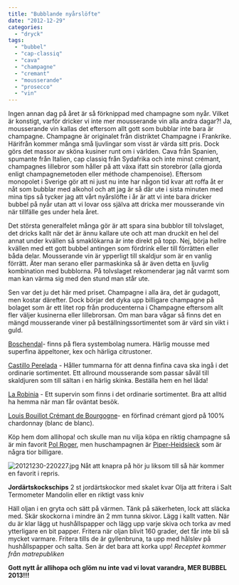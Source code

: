 ```yaml
---
title: "Bubblande nyårslöfte"
date: "2012-12-29"
categories: 
  - "dryck"
tags: 
  - "bubbel"
  - "cap-classiq"
  - "cava"
  - "champagne"
  - "cremant"
  - "mousserande"
  - "prosecco"
  - "vin"
---
```


Ingen annan dag på året är så förknippad med champagne som nyår. Vilket är konstigt, varför dricker vi inte mer mousserande vin alla andra dagar?! Ja, mousserande vin kallas det eftersom allt gott som bubblar inte bara är champagne. Champagne är originalet från distriktet Champagne i Frankrike. Härifrån kommer många små ljuvlingar som visst är värda sitt pris. Dock görs det massor av sköna kusiner runt om i världen. Cava från Spanien, spumante från Italien, cap classiq från Sydafrika och inte minst crémant, champagnes lillebror som håller på att växa ifatt sin storebror (alla gjorda enligt champagnemetoden eller méthode champenoise). Eftersom monopolet i Sverige gör att ni just nu inte har någon tid kvar att roffa åt er nåt som bubblar med alkohol och att jag är så där ute i sista minuten med mina tips så tycker jag att vårt nyårslöfte i år är att vi inte bara dricker bubbel på nyår utan att vi lovar oss själva att dricka mer mousserande vin när tillfälle ges under hela året.

Det största generalfelet många gör är att spara sina bubblor till tolvslaget, det dricks kallt när det är ännu kallare ute och att man druckit en hel del annat under kvällen så smaklökarna är inte direkt på topp. Nej, börja hellre kvällen med ett gott bubbel antingen som fördrink eller till förrätten eller båda delar. Mousserande vin är ypperligt till skaldjur som är en vanlig förrätt. Äter man serano eller parmaskinka så är även detta en ljuvlig kombination med bubblorna. På tolvslaget rekomenderar jag nåt varmt som man kan värma sig med den stund man står ute.

Sen var det ju det här med priset. Champagne i alla ära, det är gudagott, men kostar därefter. Dock börjar det dyka upp billigare champagne på bolaget som är ett litet rop från producenterna i Champagne eftersom allt fler väljer kusinerna eller lillebrorsan. Om man bara vågar så finns det en mängd mousserande viner på beställningssortimentet som är värd sin vikt i guld.

[Boschendal](https://www.systembolaget.se/Sok-dryck/Dryck/?searchquery=boschendal&artikelId=634423&varuNr=7889&referringUrl=%2fTemplates%2fPublic%2fPages%2fGlobalSearchPage.aspx%3fsearchquery%3dboschendal%26id%3d1594%26epslanguage%3dsv)\- finns på flera systembolag numera. Härlig mousse med superfina äppeltoner, kex och härliga citrustoner.

[Castillo Perelada](https://www.systembolaget.se/Sok-dryck/Dryck/?searchquery=prelada&artikelId=488660&varuNr=77219&referringUrl=%2fTemplates%2fPublic%2fPages%2fGlobalSearchPage.aspx%3fsearchquery%3dprelada%26id%3d1594%26epslanguage%3dsv "Castillo Perelada") - Håller tummarna för att denna finfina cava ska ingå i det ordinarie sortimentet. Ett allround mousserande som passar såväl till skaldjuren som till sältan i en härlig skinka. Beställa hem en hel låda!

[La Robinia](https://www.systembolaget.se/Sok-dryck/Dryck/?searchquery=la+robinia&artikelId=23302&varuNr=7486&referringUrl=%2fTemplates%2fPublic%2fPages%2fGlobalSearchPage.aspx%3fsearchquery%3dla%2brobinia%26id%3d1594%26epslanguage%3dsv) - Ett supervin som finns i det ordinarie sortimentet. Bra att alltid ha hemma när man får oväntat besök.

[Louis Bouillot Crémant de Bourgogne](https://www.systembolaget.se/Sok-dryck/Dryck/?searchquery=cremant&sortfield=Default&sortdirection=Ascending&hitsoffset=0&page=1&searchview=All&groupfiltersheader=Default&artikelId=224969&varuNr=82363&filters=searchquery%2c&referringUrl=%2fSok-dryck%2f%3fsearchquery%3dcremant%26sortfield%3dDefault%26sortdirection%3dAscending%26hitsoffset%3d0%26page%3d1%26searchview%3dAll%26groupfiltersheader%3dDefault%26filters%3dsearchquery%252c "Louis Bouillot")\- en förfinad crémant gjord på 100% chardonnay (blanc de blanc).

Köp hem dom allihopa! och skulle man nu vilja köpa en riktig champagne så är min favorit [Pol Roger](https://www.systembolaget.se/Sok-dryck/Dryck/?searchquery=pol+roger&sortfield=Default&sortdirection=Ascending&hitsoffset=0&page=1&searchview=All&groupfiltersheader=Default&artikelId=3986&varuNr=7549&filters=searchquery%2c&referringUrl=%2fSok-dryck%2f%3fsearchquery%3dpol%2broger%26sortfield%3dDefault%26sortdirection%3dAscending%26hitsoffset%3d0%26page%3d1%26searchview%3dAll%26groupfiltersheader%3dDefault%26filters%3dsearchquery%252c "Pol Roger"), men huschampagnen är [Piper-Heidsieck](https://www.systembolaget.se/Sok-dryck/Dryck/?searchquery=piper+heidseck&artikelId=166635&varuNr=7332&referringUrl=%2fTemplates%2fPublic%2fPages%2fGlobalSearchPage.aspx%3fsearchquery%3dpiper%2bheidseck%26id%3d1594%26epslanguage%3dsv "piper") som är några tior billigare.

![20121230-220227.jpg](/static/img/20121230-220227.jpg) Nåt att knapra på hör ju liksom till så här kommer en favorit i repris.

**Jordärtskockschips** 2 st jordärtskockor med skalet kvar Olja att fritera i Salt Termometer Mandolin eller en riktigt vass kniv

Häll oljan i en gryta och sätt på värmen. Tänk på säkerheten, lock att släcka med. Skär skockorna i mindre än 2 mm tunna skivor. Lägg i kallt vatten. När du är klar lägg ut hushållspapper och lägg upp varje skiva och torka av med ytterligare en bit papper. Fritera när oljan blivit 160 grader, det får inte bli så mycket varmare. Fritera tills de är gyllenbruna, ta upp med hålslev på hushållspapper och salta. Sen är det bara att korka upp! _Receptet kommer från matrepubliken_

**Gott nytt år allihopa och glöm nu inte vad vi lovat varandra, MER BUBBEL 2013!!!**
